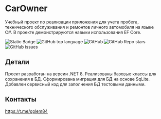 # CarOwner  
Учебный проект по реализации приложения для учета пробега, технического обслуживания и ремонтов личного автомобиля на языке C#.
В проекте демонстрируются навыки использования EF Core.
<!--Блок информации о репозитории в бейджах-->
![Static Badge](https://img.shields.io/badge/golem84-CarOwner-CarOwner)
![GitHub top language](https://img.shields.io/github/languages/top/golem84/CarOwner)
![GitHub](https://img.shields.io/github/license/golem84/CarOwner)
![GitHub Repo stars](https://img.shields.io/github/stars/golem84/CarOwner)
![GitHub issues](https://img.shields.io/github/issues/golem84/CarOwner)

## Детали
Проект разработан на версии .NET 8.
Реализованы базовые классы для сохранения в БД.
Сформирована миграция для БД на основе SqLite.
Добавлен сервисный код для заполнения БД тестовыми данными.

## Контакты
https://t.me/golem84

